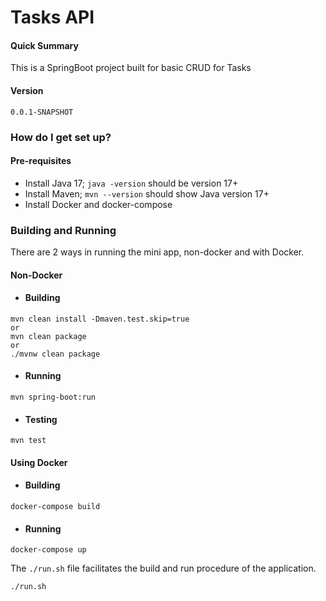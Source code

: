 # Tasks API

#### Quick Summary

This is a SpringBoot project built for basic CRUD for Tasks

#### Version

`0.0.1-SNAPSHOT`

### How do I get set up? ###

#### Pre-requisites

* Install Java 17; `java -version` should be version 17+
* Install Maven; `mvn --version` should show Java version 17+
* Install Docker and docker-compose

### Building and Running

There are 2 ways in running the mini app, non-docker and with Docker. 

#### Non-Docker 

* #### Building

```shell
mvn clean install -Dmaven.test.skip=true 
or 
mvn clean package 
or 
./mvnw clean package
```

* #### Running

```shell
mvn spring-boot:run
```

* #### Testing

```shell
mvn test
```

#### Using Docker

* #### Building

```shell
docker-compose build
```

* #### Running

```shell
docker-compose up
```

The `./run.sh` file facilitates the build and run procedure of the application.



```shell
./run.sh
```
